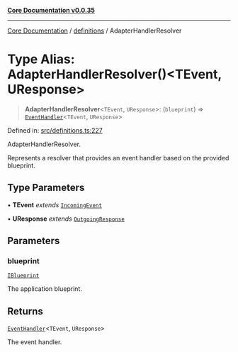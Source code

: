 [**Core Documentation v0.0.35**](../../README.md)

***

[Core Documentation](../../modules.md) / [definitions](../README.md) / AdapterHandlerResolver

# Type Alias: AdapterHandlerResolver()\<TEvent, UResponse\>

> **AdapterHandlerResolver**\<`TEvent`, `UResponse`\>: (`blueprint`) => [`EventHandler`](EventHandler.md)\<`TEvent`, `UResponse`\>

Defined in: [src/definitions.ts:227](https://github.com/stonemjs/core/blob/c9d95b58ccfb8efcaba0bed7bbf19084836cc28d/src/definitions.ts#L227)

AdapterHandlerResolver.

Represents a resolver that provides an event handler based on the provided blueprint.

## Type Parameters

• **TEvent** *extends* [`IncomingEvent`](../../events/IncomingEvent/classes/IncomingEvent.md)

• **UResponse** *extends* [`OutgoingResponse`](../../events/OutgoingResponse/classes/OutgoingResponse.md)

## Parameters

### blueprint

[`IBlueprint`](IBlueprint.md)

The application blueprint.

## Returns

[`EventHandler`](EventHandler.md)\<`TEvent`, `UResponse`\>

The event handler.
